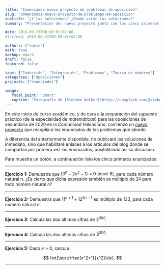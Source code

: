 ```yaml
---
title: "Comenzamos nuevo proyecto de problemas de oposición"
slug: "comenzamos-nuevo-proyecto-de-problemas-de-oposicion"
subtitle: "¿Y las soluciones? ¿Dónde están las soluciones?"
summary: "Presentación del nuevo proyecto junto con los cinco primeros enunciados."

date: 2019-09-23T00:00:01+02:00
#lastmod: 2019-09-23T00:00:01+02:00

authors: ["admin"]
math: true
markup: mmark
draft: false
featured: false

tags: ["Inducción", "Integración", "Problemas", "Teoría de números"]
categories: ["Oposiciones"]
projects: ["enunciados"]

image:
   focal_point: "Smart"
   caption: "Fotografía de [Stephen Walker](https://unsplash.com/@stphnwlkr), disponible en [Unsplash](https://unsplash.com/photos/yyHKZd-RWgs)."
---
```


En este inicio de curso académico, y de cara a la preparación del supuesto práctico (de la especialidad de *matemáticas*) para las oposiciones de secundaria de 2020 en la *Comunidad Valenciana*, comienzo un [nuevo proyecto](/courses/enunciados/) que recopilará los enunciados de los problemas que aborde.

A diferencia del anteriormente disponible, no publicaré las soluciones de inmediato, sino que habilitaré enlaces a los artículos del blog donde se compartan por primera vez los enunciados, posibilitando así su discusión.

Para muestra un botón, a continuación listo los cinco primeros enunciados:

---

**Ejercicio 1:** Demuestra que $(3^n - 2n^2 - 1)\equiv 0\pmod{8}$, para cada número natural $n$. ¿Es cierto que dicha expresión también es múltiplo de $24$ para todo número natural $n$?

---

**Ejercicio 2:** Demuestra que $11^{n+1} + 12^{2n-1}$ es múltiplo de $133$, para cada número natural $n$.

---

**Ejercicio 3:** Calcula las dos últimas cifras de $2^{390}$.

---

**Ejercicio 4:** Calcula las dos últimas cifras de $3^{390}$.

---

**Ejercicio 5:** Dado $x>0$, calcula

$$
\int{\sqrt{\frac{x^2+1}{x^2}}dx}.
$$

---
